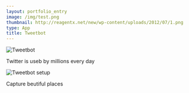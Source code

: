 ```yaml
---
layout: portfolio_entry
image: /img/test.png
thumbnail: http://reagentx.net/new/wp-content/uploads/2012/07/1.png
type: App
title: Tweetbot
---
```



![Tweetbot](http://tapbots.com/img/software/tweetbot/ipad/screenshot_01_large.jpg)

Twitter is useb by millions every day

![Tweetbot setup](http://cultofmac.cultofmaccom.netdna-cdn.com/wp-content/uploads/2012/06/tweetbot.jpeg)

Capture beutiful places
